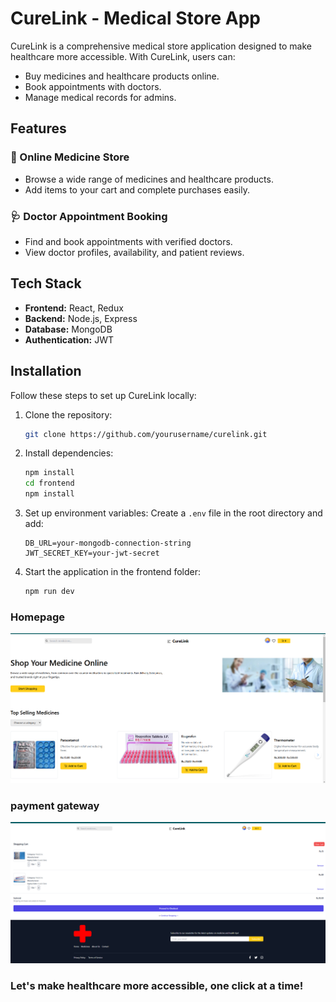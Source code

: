 # CureLink - Medical Store App

CureLink is a comprehensive medical store application designed to make healthcare more accessible. With CureLink, users can:

- Buy medicines and healthcare products online.
- Book appointments with doctors.
- Manage medical records for admins.

## Features

### 🛒 Online Medicine Store

- Browse a wide range of medicines and healthcare products.
- Add items to your cart and complete purchases easily.

### 🩺 Doctor Appointment Booking

- Find and book appointments with verified doctors.
- View doctor profiles, availability, and patient reviews.

## Tech Stack

- **Frontend:** React, Redux
- **Backend:** Node.js, Express
- **Database:** MongoDB
- **Authentication:** JWT

## Installation

Follow these steps to set up CureLink locally:

1. Clone the repository:

   ```bash
   git clone https://github.com/yourusername/curelink.git
   ```

2. Install dependencies:

   ```bash
   npm install
   cd frontend
   npm install
   ```

3. Set up environment variables:
   Create a `.env` file in the root directory and add:

   ```env
   DB_URL=your-mongodb-connection-string
   JWT_SECRET_KEY=your-jwt-secret
   ```

4. Start the application in the frontend folder:
   ```bash
   npm run dev
   ```

### Homepage

![Homepage](ss1.png)

### payment gateway

![Payment](ss2.png)

### Let's make healthcare more accessible, one click at a time!
